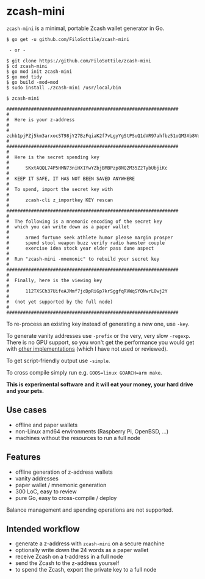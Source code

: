 # zcash-mini

`zcash-mini` is a minimal, portable Zcash wallet generator in Go.

```
$ go get -u github.com/FiloSottile/zcash-mini

 - or -

$ git clone https://github.com/FiloSottile/zcash-mini
$ cd zcash-mini
$ go mod init zcash-mini
$ go mod tidy
$ go build -mod=mod
$ sudo install ./zcash-mini /usr/local/bin
```

```
$ zcash-mini

###############################################################
#
#  Here is your z-address
#
#      zchb1pjPZj5km3arxocST98jY27BzFqiaK2f7vLgyYgStPSuQ1dVR97ahfbz51oQM3Xb8VooGh9E5dyfMN2SJ1q1HVcsExT
#
###############################################################
#
#  Here is the secret spending key
#
#      SKxtAQQL74P5HMN73niHX1YwYZbjBMBPzp8NQ2M35Z2TybUbjiKc
#
#  KEEP IT SAFE, IT HAS NOT BEEN SAVED ANYWHERE
#
#  To spend, import the secret key with
#
#      zcash-cli z_importkey KEY rescan
#
###############################################################
#
#  The following is a mnemonic encoding of the secret key
#  which you can write down as a paper wallet
#
#      armed fortune seek athlete humor please margin prosper
#      spend stool weapon buzz verify radio hamster couple
#      exercise idea stock year elder pass dune aspect
#
#  Run "zcash-mini -mnemonic" to rebuild your secret key
#
###############################################################
#
#  Finally, here is the viewing key
#
#      112TXSCh37UifeAJMmf7jcDpRiGp7krSggfqRVWqSYQNwrL8wj2Y
#
#  (not yet supported by the full node)
#
###############################################################
```

To re-process an existing key instead of generating a new one, use `-key`.

To generate vanity addresses use `-prefix` or the very, very slow `-regexp`. There is no GPU support, so you won't get the performance you would get with [other implementations](https://github.com/plutomonkey/zcash-vanity) (which I have not used or reviewed).

To get script-friendly output use `-simple`.

To cross compile simply run e.g. `GOOS=linux GOARCH=arm make`.

**This is experimental software and it will eat your money, your hard drive and your pets.**

## Use cases

* offline and paper wallets
* non-Linux amd64 environments (Raspberry Pi, OpenBSD, ...)
* machines without the resources to run a full node

## Features

* offline generation of z-address wallets
* vanity addresses
* paper wallet / mnemonic generation
* 300 LoC, easy to review
* pure Go, easy to cross-compile / deploy

Balance management and spending operations are not supported.

## Intended workflow

* generate a z-address with `zcash-mini` on a secure machine
* optionally write down the 24 words as a paper wallet
* receive Zcash on a t-address in a full node
* send the Zcash to the z-address yourself
* to spend the Zcash, export the private key to a full node
